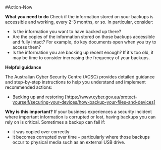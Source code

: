 #Action-Now

**What you need to do**
Check if the information stored on your backups is accessible and working, every 2-3 months, or so. In particular, consider:

- Is the information you want to have backed up there?
- Are the copies of the information stored on those backups accessible and fully intact? For example, do key documents open when you try to access them?
- Is the information you are backing up recent enough? If it's too old, it may be time to consider increasing the frequency of your backups.

**Helpful guidance**

The Australian Cyber Security Centre (ACSC) provides detailed guidance and step-by-step instructions to help you understand and implement recommended actions:

- Backing up and restoring [https://www.cyber.gov.au/protect-yourself/securing-your-devices/how-backup-your-files-and-devices]

**Why is this important?**
If your business experiences a security incident where important information is corrupted or lost, having backups you can rely on is critical. Sometimes a backup can fail if:

- it was copied over correctly  
- it becomes corrupted over time – particularly where those backups occur to physical media such as an external USB drive.